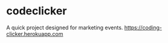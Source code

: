# codeclicker

A quick project designed for marketing events. 
https://coding-clicker.herokuapp.com

